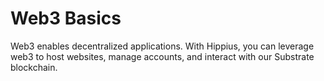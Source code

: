 # Web3 Basics

Web3 enables decentralized applications. With Hippius, you can leverage web3 to host websites, manage accounts, and interact with our Substrate blockchain.
